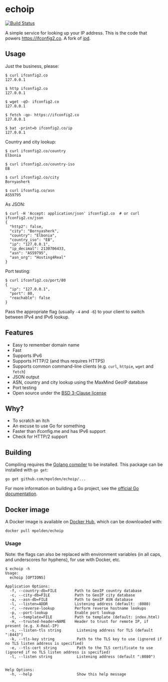# echoip

[![Build Status](https://travis-ci.org/mpolden/echoip.svg)](https://travis-ci.org/mpolden/echoip)

A simple service for looking up your IP address. This is the code that powers
https://ifconfig2.co. A fork of [ipd](https://github.com/mpolden/ipd).

## Usage

Just the business, please:

```
$ curl ifconfig2.co
127.0.0.1

$ http ifconfig2.co
127.0.0.1

$ wget -qO- ifconfig2.co
127.0.0.1

$ fetch -qo- https://ifconfig2.co
127.0.0.1

$ bat -print=b ifconfig2.co/ip
127.0.0.1
```

Country and city lookup:

```
$ curl ifconfig2.co/country
Elbonia

$ curl ifconfig2.co/country-iso
EB

$ curl ifconfig2.co/city
Bornyasherk

$ curl ifconfig.co/asn
AS59795
```

As JSON:

```
$ curl -H 'Accept: application/json' ifconfig2.co  # or curl ifconfig2.co/json
{
  "http2": false,
  "city": "Bornyasherk",
  "country": "Elbonia",
  "country_iso": "EB",
  "ip": "127.0.0.1",
  "ip_decimal": 2130706433,
  "asn": "AS59795",
  "asn_org": "Hosting4Real"
}
```

Port testing:

```
$ curl ifconfig2.co/port/80
{
  "ip": "127.0.0.1",
  "port": 80,
  "reachable": false
}
```

Pass the appropriate flag (usually `-4` and `-6`) to your client to switch
between IPv4 and IPv6 lookup.

## Features

* Easy to remember domain name
* Fast
* Supports IPv6
* Supports HTTP/2 (and thus requires HTTPS)
* Supports common command-line clients (e.g. `curl`, `httpie`, `wget` and `fetch`)
* JSON output
* ASN, country and city lookup using the MaxMind GeoIP database
* Port testing
* Open source under the [BSD 3-Clause license](https://opensource.org/licenses/BSD-3-Clause)

## Why?

* To scratch an itch
* An excuse to use Go for something
* Faster than ifconfig.me and has IPv6 support
* Check for HTTP/2 support

## Building

Compiling requires the [Golang compiler](https://golang.org/) to be installed.
This package can be installed with `go get`:

`go get github.com/mpolden/echoip/...`

For more information on building a Go project, see the [official Go
documentation](https://golang.org/doc/code.html).

## Docker image

A Docker image is available on [Docker
Hub](https://hub.docker.com/r/mpolden/echoip), which can be downloaded with:

`docker pull mpolden/echoip`

### Usage

Note: the flags can also be replaced with environment variables (in all caps, and underscores for hyphens), for use with Docker, etc.

```
$ echoip -h
Usage:
  echoip [OPTIONS]

Application Options:
  -f, --country-db=FILE        Path to GeoIP country database
  -c, --city-db=FILE           Path to GeoIP city database
  -a, --asn-db=FILE            Path to GeoIP ASN database
  -l, --listen=ADDR            Listening address (default: :8080)
  -r, --reverse-lookup         Perform reverse hostname lookups
  -p, --port-lookup            Enable port lookup
  -t, --template=FILE          Path to template (default: index.html)
  -H, --trusted-header=NAME    Header to trust for remote IP, if present (e.g. X-Real-IP)
  -s, --listen-tls string       Listening address for TLS (default ":8443")
  -k, --tls-key string          Path to the TLS key to use (ignored if no TLS listen address is specified)
  -e, --tls-cert string         Path to the TLS certificate to use (ignored if no TLS listen address is specified)
  -l, --listen string           Listening address (default ":8080")


Help Options:
  -h, --help                    Show this help message
```
